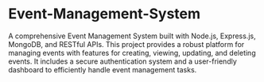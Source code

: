 # Event-Management-System
A comprehensive Event Management System built with Node.js, Express.js, MongoDB, and RESTful APIs. This project provides a robust platform for managing events with features for creating, viewing, updating, and deleting events. It includes a secure authentication system and a user-friendly dashboard to efficiently handle event management tasks.
